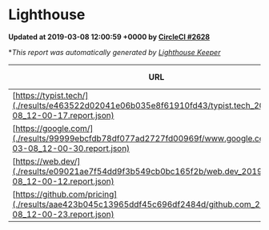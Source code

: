 
# Lighthouse

**Updated at 2019-03-08 12:00:59 +0000 by [CircleCI #2628](https://circleci.com/gh/ItinerisLtd/lighthouse-keeper-example/2628)**

**This report was automatically generated by [Lighthouse Keeper](https://github.com/itinerisltd/lighthouse-keeper)*

| URL | Performance | Accessibility | Best Practices | SEO | PWA | Updated At |
| --- | --- | --- | --- | --- | --- | --- |
| [https://typist.tech/](./results/e463522d02041e06b035e8f61910fd43/typist.tech_2019-03-08_12-00-17.report.json) | 1 |  |  |  |  | 2019-03-08T12:00:17.991Z |
| [https://google.com/](./results/99999ebcfdb78df077ad2727fd00969f/www.google.com_2019-03-08_12-00-30.report.json) | 0.94 | 0.71 | 0.93 | 0.82 | 0.58 | 2019-03-08T12:00:30.626Z |
| [https://web.dev/](./results/e09021ae7f54dd9f3b549cb0bc165f2b/web.dev_2019-03-08_12-00-12.report.json) | 0.97 | 0.93 | 1 | 0.87 | 1 | 2019-03-08T12:00:12.457Z |
| [https://github.com/pricing](./results/aae423b045c13965ddf45c696df2484d/github.com_2019-03-08_12-00-23.report.json) | 0.8 | 0.89 | 0.93 | 0.91 | 0.58 | 2019-03-08T12:00:23.577Z |
